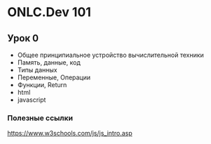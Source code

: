 # ONLC.Dev 101 

## Урок 0

+ Общее принципиальное устройство вычислительной техники
+ Память, данные, код
+ Типы данных
+ Переменные, Операции
+ Функции, Return
+ html
+ javascript

### Полезные ссылки

https://www.w3schools.com/js/js_intro.asp